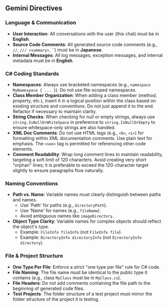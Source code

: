 ## Gemini Directives

### Language & Communication

* **User Interaction**: All conversations with the user (this chat) must be in **English**.
* **Source Code Comments**: All generated source code comments (e.g., `//`, `/// <summary>`, ``) must be in **Japanese**.
* **Internal Messages**: All log messages, exception messages, and internal metadata must be in **English**.

### C# Coding Standards

* **Namespaces**: Always use bracketed namespaces (e.g., `namespace MyNamespace { ... }`). Do not use file-scoped namespaces.
* **Class Member Organization**: When adding a class member (method, property, etc.), insert it in a logical position within the class based on existing structure and conventions. Do not just append it to the end. Refactor if necessary to maintain clarity.
* **String Checks**: When checking for null or empty strings, always use `string.IsNullOrWhiteSpace` in preference to `string.IsNullOrEmpty` to ensure whitespace-only strings are also handled.
* **XML Doc Comments**: Do not use HTML tags (e.g., `<b>`, `<i>`) for formatting within XML documentation comments. Use plain text for emphasis. The `<see>` tag is permitted for referencing other code elements.
* **Comment Readability**: Wrap long comment lines to maintain readability, targeting a soft limit of 120 characters. Avoid creating very short "orphan" lines; it is preferable to exceed the 120-character target slightly to ensure paragraphs flow naturally.

### Naming Conventions

* **Path vs. Name**: Variable names must clearly distinguish between paths and names.
    * Use 'Path' for paths (e.g., `directoryPath`).
    * Use 'Name' for names (e.g., `fileName`).
    * Avoid ambiguous names like `imageDirectory`.
* **Object Type Clarity**: Variable names for complex objects should reflect the object's type.
    * Example: `FileInfo fileInfo` (not `FileInfo file`).
    * Example: `DirectoryInfo directoryInfo` (not `DirectoryInfo directory`).

### File & Project Structure

* **One Type Per File**: Enforce a strict "one type per file" rule for C# code.
* **File Naming**: The file name must be identical to the public type it contains (e.g., class `MyClass` must be in `MyClass.cs`).
* **File Headers**: Do not add comments containing the file path to the beginning of generated code files.
* **Test Projects**: The folder structure of a test project must mirror the folder structure of the project it is testing.
